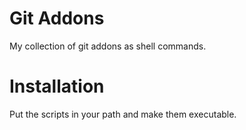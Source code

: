 # Git Addons

My collection of git addons as shell commands.

# Installation

Put the scripts in your path and make them executable.
